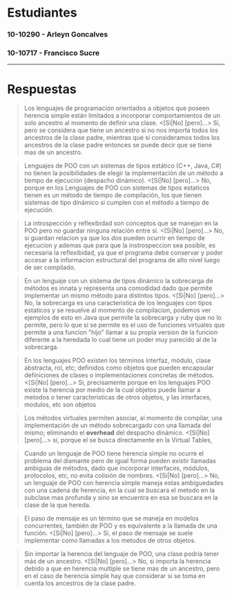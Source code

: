 # Estudiantes
### 10-10290 - Arleyn Goncalves
### 10-10717 - Francisco Sucre
---
# Respuestas

> Los lenguajes de programación orientados a objetos que poseen herencia simple están limitados a incorporar comportamientos de un solo ancestro al momento de definir una clase.
<[Si|No] [pero]...>
Si, pero se considera que tiene un ancestro si no nos importa todos los ancestros de la clase padre, mientras que si consideramos todos los ancestros de la clase padre entonces se puede decir que se tiene mas de un ancestro. 

> Lenguajes de POO con un sistemas de tipos estático (C++, Java, C\#) no tienen la posibilidades de elegir la implementación de un método a tiempo de ejecución (despacho dinámico).
<[Si|No] [pero]...>
No, porque en los Lenguajes de POO con sistemas de tipos estaticos tienen es un método de tiempo de compilación, los que tienen sistemas de tipo dinámico si cumplen con el método a tiempo de ejecución.

> La introspección y reflexibidad son conceptos que se manejan en la POO pero no guardar ninguna relación entre sí.
<[Si|No] [pero]...>
No, si guardan relacion ya que los dos pueden ocurrir en tiempo de ejecucion y ademas que para que la instrospeccion sea posible, es necesaria la reflexibidad, ya que el programa debe conservar y poder accesar a la informacion estructural del programa de alto nivel luego de ser compilado.

> En un lenguaje con un sistema de tipos dinámico la sobrecarga de métodos es innata y representa una comodidad dado que permite implementar un mismo método para distintos tipos.
<[Si|No] [pero]...>
No, la sobrecarga es una caracteristica de los lenguajes con tipos estaticos y se resuelve al momento de compilacion, podemos ver ejemplos de esto en Java que permite la sobrecarga y ruby que no lo permite, pero lo que si se permite es el uso de funciones virtuales que permite a una funcion "hijo" llamar a su propia version de la funcion diferente a la heredada lo cual tiene un poder muy parecido al de la sobrecarga.

> En los lenguajes POO existen los términos interfaz, módulo, clase abstracta, rol, etc; definidos como objetos que pueden encapsular definiciones de clases o implementaciones concretas de métodos.
<[Si|No] [pero]...>
Si, precisamente porque en los lenguajes POO existe la herencia por medio de la cual objetos puede llamar a metodos o tener caracteristicas de otros objetos, y las interfaces, modulos, etc son objetos

> Los métodos virtuales permiten asociar, al momento de compilar, una implementación de un método sobrecargado con una llamada del mismo; eliminando el **overhead** del despacho dinámico.
<[Si|No] [pero]...>
si, porque el se busca directamente en la Virtual Tables, 

> Cuando un lenguaje de POO tiene herencia simple no ocurre el problema del diamante pero de igual forma pueden existir llamadas ambiguas de métodos, dado que incorporar interfaces, módulos, protocolos, etc, no evita colisión de nombres.
<[Si|No] [pero]...>
No, un lenguaje de POO con herencia simple maneja estas ambiguedades con una cadena de herencia, en la cual se buscara el metodo en la subclase mas profunda y sino se encuentra en esa se buscara en la clase de la que hereda.

> El paso de mensaje es un término que se maneja en modelos concurrentes, también de POO y es equivalente a la llamada de una función.
<[Si|No] [pero]...>
Si, el paso de mensaje se suele implementar como llamadas a los metodos de otros objetos.

> Sin importar la herencia del lenguaje de POO, una clase podría tener más de un ancestro.
<[Si|No] [pero]...>
No, si importa la herencia debido a que en herencia multiple se tiene mas de un ancestro, pero en el caso de herencia simple hay que considerar si se toma en cuenta los ancestros de la clase padre. 
